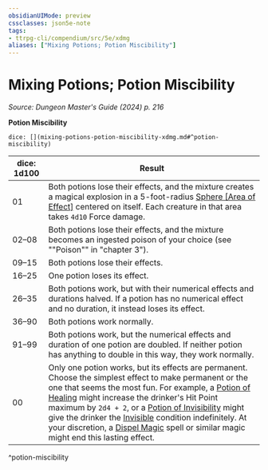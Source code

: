 ```yaml
---
obsidianUIMode: preview
cssclasses: json5e-note
tags:
- ttrpg-cli/compendium/src/5e/xdmg
aliases: ["Mixing Potions; Potion Miscibility"]
---
```

# Mixing Potions; Potion Miscibility
*Source: Dungeon Master's Guide (2024) p. 216* 

**Potion Miscibility**

`dice: [](mixing-potions-potion-miscibility-xdmg.md#^potion-miscibility)`

| dice: 1d100 | Result |
|-------------|--------|
| 01 | Both potions lose their effects, and the mixture creates a magical explosion in a 5-foot-radius [Sphere [Area of Effect]](3-Mechanics/CLI/rules/variant-rules/sphere-area-of-effect-xphb.md) centered on itself. Each creature in that area takes `4d10` Force damage. |
| 02–08 | Both potions lose their effects, and the mixture becomes an ingested poison of your choice (see ""Poison"" in "chapter 3"). |
| 09–15 | Both potions lose their effects. |
| 16–25 | One potion loses its effect. |
| 26–35 | Both potions work, but with their numerical effects and durations halved. If a potion has no numerical effect and no duration, it instead loses its effect. |
| 36–90 | Both potions work normally. |
| 91–99 | Both potions work, but the numerical effects and duration of one potion are doubled. If neither potion has anything to double in this way, they work normally. |
| 00 | Only one potion works, but its effects are permanent. Choose the simplest effect to make permanent or the one that seems the most fun. For example, a [Potion of Healing](3-Mechanics/CLI/items/potion-of-healing-xdmg.md) might increase the drinker's Hit Point maximum by `2d4 + 2`, or a [Potion of Invisibility](3-Mechanics/CLI/items/potion-of-invisibility-xdmg.md) might give the drinker the [Invisible](3-Mechanics/CLI/rules/conditions.md#Invisible) condition indefinitely. At your discretion, a [Dispel Magic](3-Mechanics/CLI/spells/dispel-magic-xphb.md) spell or similar magic might end this lasting effect. |
^potion-miscibility